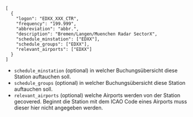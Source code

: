 ```
[
  {
    "logon": "EDXX_XXX_CTR",
    "frequency": "199.999",
    "abbreviation": "abbr.",
    "description": "Bremen/Langen/Muenchen Radar SectorX",
    "schedule_minstation": ["EDXX"],
    "schedule_groups": ["EDXX"],
    "relevant_airports": ["EDXX"]
  }
]
```
- `schedule_minstation` (optional) in welcher Buchungsübersicht diese Station auftauchen soll.
- `schedule_groups` (optional) in welcher Buchungsübersicht diese Station auftauchen soll.
- `relevant_airports` (optional) welche Airports werden von der Station gecovered. Beginnt die Station mit dem ICAO Code eines Airports muss dieser hier nicht angegeben werden.
